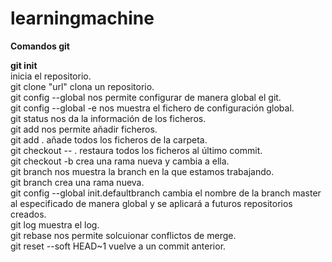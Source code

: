 # learningmachine
<strong>Comandos git</strong>

<strong>git init</strong><br/> 
inicia el repositorio.<br/>
git clone "url" clona un repositorio.<br/>
git config --global nos permite configurar de manera global el git.<br/>
git config --global -e nos muestra el fichero de configuración global.<br/>
git status nos da la información de los ficheros.<br/>
git add <fichero> nos permite añadir ficheros.<br/>
git add . añade todos los ficheros de la carpeta.<br/>
git checkout -- . restaura todos los ficheros al último commit.<br/>
git checkout -b <nombre> crea una rama nueva y cambia a ella.<br/>
git branch nos muestra la branch en la que estamos trabajando.<br/>
git branch <nombre rama> crea una rama nueva.<br/>
git config --global init.defaultbranch <nombre de la branch> cambia el nombre de la branch master al especificado de manera global y se aplicará a futuros repositorios creados.<br/>
git log muestra el log.<br/>
git rebase <rama principal> nos permite solcuionar conflictos de merge.<br/>
git reset --soft HEAD~1 vuelve a un commit anterior.<br/>
